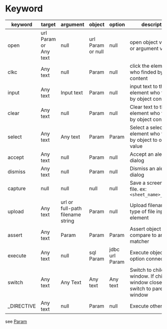 Keyword
====

| keyword    | target                | argument                         | object            | option         | description                                                             |
|------------|-----------------------|----------------------------------|-------------------|----------------|-------------------------------------------------------------------------|
| open       | url Param or Any text | null                             | url Param or null | null           | open object value url or argument value url                             |
| clkc       | Any text              | null                             | Param             | null           | click the element who finded by object content                          |
| input      | Any text              | Input text                       | Param             | null           | input text to the element who finded by object content                  |
| clear      | Any text              | null                             | Param             | null           | Clear text to the element who finded by object content                  |
| select     | Any text              | Any text                         | Param             | Param          | Select a select element who finded by object to option value            |
| accept     | Any text              | null                             | Param             | null           | Accept an alert dialog                                                  |
| dismiss    | Any text              | null                             | Param             | null           | Dismiss an alert dialog                                                 |
| capture    | null                  | null                             | null              | null           | Save a screen shot file. ex:```<sheet_name>_001.png```                  |
| upload     | Any text              | url or full-path filename string | Param             | null           | Upload filename to type of file input element                           |
| assert     | Any text              | Param                            | Param             | Param          | Assert object value compare to argument matcher                         |
| execute    | Any text              | null                             | sql Param         | jdbc url Param | Execute object sql by option connection                                 |
| switch     | Any text              | Any Text                         | Any text          | Any text       | Switch to child window. If child window closed, switch to parent window |
| _DIRECTIVE | Any text              | null                             | Param             | null           | Execute other sheet                                                     |

see [Param](Param.md)
